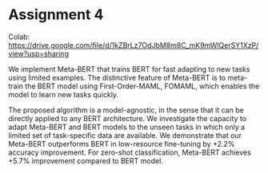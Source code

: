# Assignment 4
Colab: https://drive.google.com/file/d/1kZBrLz7OdJbM8m8C_mK9mWlQerSY1XzP/view?usp=sharing

We implement Meta-BERT that trains BERT for fast adapting to new tasks using limited examples. The distinctive feature of Meta-BERT is to meta-train the BERT model using First-Order-MAML, FOMAML, which enables the model to learn new tasks quickly.

The proposed algorithm is a model-agnostic, in the sense that it can be directly applied to any BERT architecture. We investigate the capacity to adapt Meta-BERT and BERT models to the unseen tasks in which only a limited set of task-specific data are available. We demonstrate that our Meta-BERT outperforms BERT in low-resource fine-tuning by +2.2% accuracy improvement. For zero-shot classification, Meta-BERT achieves +5.7% improvement compared to BERT model.
